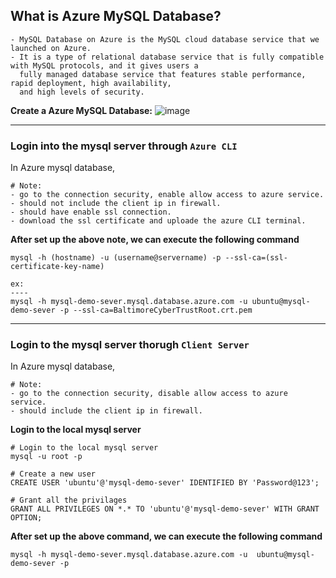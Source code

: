 ## What is Azure MySQL Database?
```
- MySQL Database on Azure is the MySQL cloud database service that we launched on Azure. 
- It is a type of relational database service that is fully compatible with MySQL protocols, and it gives users a 
  fully managed database service that features stable performance, rapid deployment, high availability, 
  and high levels of security.
```
**Create a Azure MySQL Database:**
![image](https://user-images.githubusercontent.com/91359308/176128973-effde07d-76b7-41ae-9cec-4b85e9313cc4.png)

---

### Login into the mysql server through `Azure CLI`

In Azure mysql database, 
```
# Note:
- go to the connection security, enable allow access to azure service.
- should not include the client ip in firewall.
- should have enable ssl connection.
- download the ssl certificate and uploade the azure CLI terminal.
```
**After set up the above note, we can execute the following command**

```
mysql -h (hostname) -u (username@servername) -p --ssl-ca=(ssl-certificate-key-name)

ex:
----
mysql -h mysql-demo-sever.mysql.database.azure.com -u ubuntu@mysql-demo-sever -p --ssl-ca=BaltimoreCyberTrustRoot.crt.pem
```
---

### Login to the mysql server thorugh `Client Server`

In Azure mysql database, 
```
# Note:
- go to the connection security, disable allow access to azure service.
- should include the client ip in firewall.
```
**Login to the local mysql server**
```
# Login to the local mysql server
mysql -u root -p

# Create a new user
CREATE USER 'ubuntu'@'mysql-demo-sever' IDENTIFIED BY 'Password@123';

# Grant all the privilages
GRANT ALL PRIVILEGES ON *.* TO 'ubuntu'@'mysql-demo-sever' WITH GRANT OPTION;
```
**After set up the above command, we can execute the following command**
```
mysql -h mysql-demo-sever.mysql.database.azure.com -u  ubuntu@mysql-demo-sever -p
```

